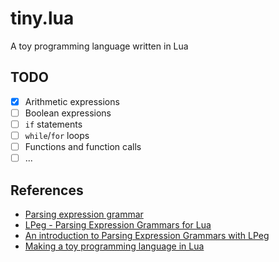 # tiny.lua

A toy programming language written in Lua

## TODO

- [x] Arithmetic expressions
- [ ] Boolean expressions
- [ ] `if` statements
- [ ] `while`/`for` loops
- [ ] Functions and function calls
- [ ] ...

## References

- [Parsing expression grammar](https://en.wikipedia.org/wiki/Parsing_expression_grammar)
- [LPeg - Parsing Expression Grammars for Lua](http://www.inf.puc-rio.br/~roberto/lpeg)
- [An introduction to Parsing Expression Grammars with LPeg](http://leafo.net/guides/parsing-expression-grammars.html)
- [Making a toy programming language in Lua](http://www.playwithlua.com/?p=66)

